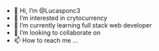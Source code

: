 - 👋 Hi, I’m @Lucasponc3
- 👀 I’m interested in crytocurrency
- 🌱 I’m currently learning full stack web developer
- 💞️ I’m looking to collaborate on 
- 📫 How to reach me ...

<!---
Lucasponc3/Lucasponc3 is a ✨ special ✨ repository because its `README.md` (this file) appears on your GitHub profile.
You can click the Preview link to take a look at your changes.
--->
